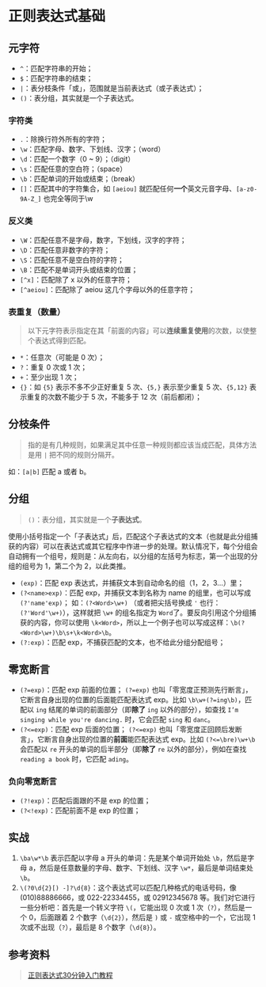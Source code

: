 # 正则表达式基础

## 元字符

- `^`：匹配字符串的开始；
- `$`：匹配字符串的结束；
- `|`：表分枝条件「或」，范围就是当前表达式（或子表达式）；
- `()`：表分组，其实就是一个子表达式。

### 字符类

- `.`：除换行符外所有的字符；
- `\w`：匹配字母、数字、下划线、汉字；（word）
- `\d`：匹配一个数字（0 ~ 9）；（digit）
- `\s`：匹配任意的空白符；（space）
- `\b`：匹配单词的开始或结束；（break）
- `[]`：匹配其中的字符集合，如 `[aeiou]` 就匹配任何**一个**英文元音字母、`[a-z0-9A-Z_]` 也完全等同于\w

### 反义类

* `\W`：匹配任意不是字母，数字，下划线，汉字的字符；
* `\D`：匹配任意非数字的字符；
* `\S`：匹配任意不是空白符的字符；
* `\B`：匹配不是单词开头或结束的位置；
* `[^x]`：匹配除了 x 以外的任意字符；
* `[^aeiou]`：匹配除了 aeiou 这几个字母以外的任意字符；

### 表重复（数量）

> 以下元字符表示指定在其「前面的内容」可以**连续重复使用**的次数，以使整个表达式得到匹配。
- `*`：任意次（可能是 0 次）；
- `?`：重复 0 次或 1 次；
- `+`：至少出现 1 次；
- `{}`：如 `{5}` 表示不多不少正好重复 5 次、`{5,}` 表示至少重复 5 次、`{5,12}` 表示重复的次数不能少于 5 次，不能多于 12 次（前后都闭）；

## 分枝条件

> 指的是有几种规则，如果满足其中任意一种规则都应该当成匹配，具体方法是用 `|` 把不同的规则分隔开。

如：`[a|b]` 匹配 a 或者 b。

## 分组

> `()`：表分组，其实就是一个**子表达式**。

使用小括号指定一个「子表达式」后，匹配这个子表达式的文本（也就是此分组捕获的内容）可以在表达式或其它程序中作进一步的处理。默认情况下，每个分组会自动拥有一个组号，规则是：从左向右，以分组的左括号为标志，第一个出现的分组的组号为 1，第二个为 2，以此类推。

- `(exp)`：匹配 exp 表达式，并捕获文本到自动命名的组（1，2，3…）里；
- `(?<name>exp)`：匹配 exp，并捕获文本到名称为 name 的组里，也可以写成 `(?'name'exp)`；
	如：`(?<Word>\w+)` （或者把尖括号换成 `'` 也行：`(?'Word'\w+)`），这样就把 `\w+` 的组名指定为 `Word`了。要反向引用这个分组捕获的内容，你可以使用 `\k<Word>`，所以上一个例子也可以写成这样：`\b(?<Word>\w+)\b\s+\k<Word>\b`。
- `(?:exp)`：匹配 exp，不捕获匹配的文本，也不给此分组分配组号；

## 零宽断言
* `(?=exp)`：匹配 exp 前面的位置；
	`(?=exp)` 也叫「零宽度正预测先行断言」，它断言自身出现的位置的后面能匹配表达式 exp。比如 `\b\w+(?=ing\b)`，匹配以 `ing` 结尾的单词的前面部分（即**除了** `ing` 以外的部分），如查找 `I’m singing while you're dancing.` 时，它会匹配 `sing` 和 `danc`。
* `(?<=exp)`：匹配 exp 后面的位置；
	`(?<=exp)` 也叫「零宽度正回顾后发断言」，它断言自身出现的位置的**前面**能匹配表达式 exp。比如 `(?<=\bre)\w+\b` 会匹配以 `re` 开头的单词的后半部分（即**除了** `re` 以外的部分），例如在查找 `reading a book` 时，它匹配 `ading`。

### 负向零宽断言
* `(?!exp)`：匹配后面跟的不是 exp 的位置；
* `(?<!exp)`：匹配前面不是 exp 的位置；

## 实战
1. `\ba\w*\b` 表示匹配以字母 a 开头的单词：先是某个单词开始处 `\b`，然后是字母 a，然后是任意数量的字母、数字、下划线、汉字 `\w*`，最后是单词结束处 `\b`。
2. `\(?0\d{2}[) -]?\d{8}`：这个表达式可以匹配几种格式的电话号码，像 (010)88886666，或 022-22334455，或 02912345678 等。我们对它进行一些分析吧：首先是一个转义字符 `\(`，它能出现 0 次或 1 次（`?`），然后是一个 0，后面跟着 2 个数字（`\d{2}`），然后是 `)` 或 `-` 或空格中的一个，它出现 1 次或不出现（`?`），最后是 8 个数字（`\d{8}`）。

## 参考资料
> [正则表达式30分钟入门教程](http://deerchao.net/tutorials/regex/regex.htm)